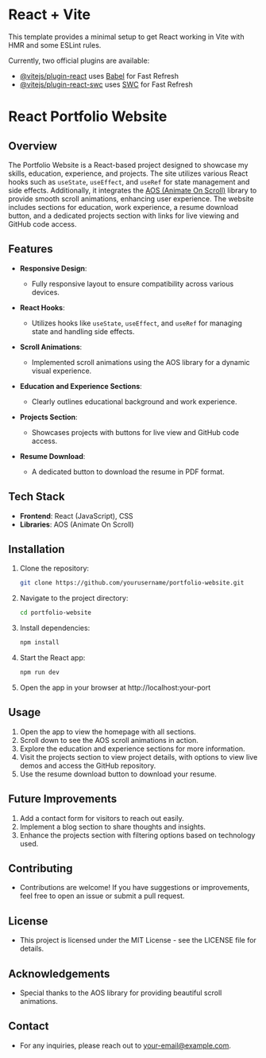 # React + Vite

This template provides a minimal setup to get React working in Vite with HMR and some ESLint rules.

Currently, two official plugins are available:

- [@vitejs/plugin-react](https://github.com/vitejs/vite-plugin-react/blob/main/packages/plugin-react/README.md) uses [Babel](https://babeljs.io/) for Fast Refresh
- [@vitejs/plugin-react-swc](https://github.com/vitejs/vite-plugin-react-swc) uses [SWC](https://swc.rs/) for Fast Refresh


# React Portfolio Website

## Overview
The Portfolio Website is a React-based project designed to showcase my skills, education, experience, and projects. The site utilizes various React hooks such as `useState`, `useEffect`, and `useRef` for state management and side effects. Additionally, it integrates the [AOS (Animate On Scroll)](https://michalsnik.github.io/aos/) library to provide smooth scroll animations, enhancing user experience. The website includes sections for education, work experience, a resume download button, and a dedicated projects section with links for live viewing and GitHub code access.

## Features
- **Responsive Design**: 
  - Fully responsive layout to ensure compatibility across various devices.

- **React Hooks**: 
  - Utilizes hooks like `useState`, `useEffect`, and `useRef` for managing state and handling side effects.

- **Scroll Animations**: 
  - Implemented scroll animations using the AOS library for a dynamic visual experience.

- **Education and Experience Sections**: 
  - Clearly outlines educational background and work experience.

- **Projects Section**: 
  - Showcases projects with buttons for live view and GitHub code access.

- **Resume Download**: 
  - A dedicated button to download the resume in PDF format.

## Tech Stack
- **Frontend**: React (JavaScript), CSS
- **Libraries**: AOS (Animate On Scroll)

## Installation
1. Clone the repository:
   ```bash
   git clone https://github.com/yourusername/portfolio-website.git
2. Navigate to the project directory:
   ```bash
   cd portfolio-website
3. Install dependencies:
   ```bash
   npm install
4. Start the React app:
   ```bash
   npm run dev
5. Open the app in your browser at http://localhost:your-port

## Usage
1. Open the app to view the homepage with all sections.
2. Scroll down to see the AOS scroll animations in action.
3. Explore the education and experience sections for more information.
4. Visit the projects section to view project details, with options to view live demos and access the GitHub repository.
5. Use the resume download button to download your resume.

## Future Improvements
1. Add a contact form for visitors to reach out easily.
2. Implement a blog section to share thoughts and insights.
3. Enhance the projects section with filtering options based on technology used.

## Contributing
- Contributions are welcome! If you have suggestions or improvements, feel free to open an issue or submit a pull request.

## License
- This project is licensed under the MIT License - see the LICENSE file for details.

## Acknowledgements
- Special thanks to the AOS library for providing beautiful scroll animations.

## Contact
- For any inquiries, please reach out to your-email@example.com.
